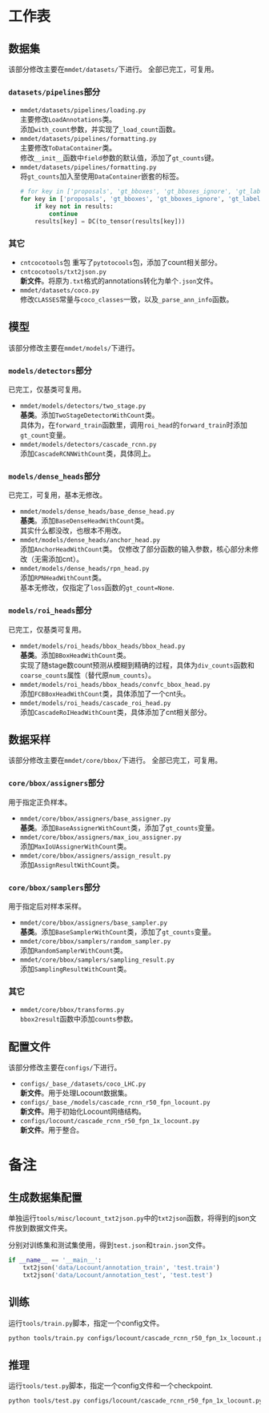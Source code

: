 # 工作表

## 数据集
该部分修改主要在`mmdet/datasets/`下进行。
全部已完工，可复用。

### `datasets/pipelines`部分
* `mmdet/datasets/pipelines/loading.py`\
  主要修改`LoadAnnotations`类。\
  添加`with_count`参数，并实现了`_load_count`函数。
* `mmdet/datasets/pipelines/formatting.py`\
  主要修改`ToDataContainer`类。\
  修改`__init__`函数中`field`参数的默认值，添加了`gt_counts`键。
* `mmdet/datasets/pipelines/formatting.py`\
  将`gt_counts`加入至使用`DataContainer`嵌套的标签。
  ```Python
  # for key in ['proposals', 'gt_bboxes', 'gt_bboxes_ignore', 'gt_labels']:
  for key in ['proposals', 'gt_bboxes', 'gt_bboxes_ignore', 'gt_labels', 'gt_counts']:
      if key not in results:
          continue
      results[key] = DC(to_tensor(results[key]))
  ```

### 其它
* `cntcocotools`包
  重写了`pytotocools`包，添加了count相关部分。
* `cntcocotools/txt2json.py`\
  **新文件**。将原为`.txt`格式的annotations转化为单个`.json`文件。
* `mmdet/datasets/coco.py`\
  修改`CLASSES`常量与`coco_classes`一致，以及`_parse_ann_info`函数。


## 模型
该部分修改主要在`mmdet/models/`下进行。

### `models/detectors`部分
已完工，仅基类可复用。
* `mmdet/models/detectors/two_stage.py`\
  **基类**。添加`TwoStageDetectorWithCount`类。\
  具体为，在`forward_train`函数里，调用`roi_head`的`forward_train`时添加`gt_count`变量。
* `mmdet/models/detectors/cascade_rcnn.py`\
  添加`CascadeRCNNWithCount`类，具体同上。

### `models/dense_heads`部分
已完工，可复用，基本无修改。
* `mmdet/models/dense_heads/base_dense_head.py`\
  **基类**。添加`BaseDenseHeadWithCount`类。\
  其实什么都没改，也根本不用改。
* `mmdet/models/dense_heads/anchor_head.py`\
  添加`AnchorHeadWithCount`类。
  仅修改了部分函数的输入参数，核心部分未修改（无需添加cnt）。
* `mmdet/models/dense_heads/rpn_head.py`\
  添加`RPNHeadWithCount`类。\
  基本无修改，仅指定了`loss`函数的`gt_count=None`.

### `models/roi_heads`部分
已完工，仅基类可复用。
* `mmdet/models/roi_heads/bbox_heads/bbox_head.py`\
  **基类**。添加`BBoxHeadWithCount`类。\
  实现了随stage数count预测从模糊到精确的过程，具体为`div_counts`函数和`coarse_counts`属性（替代原`num_counts`）。
* `mmdet/models/roi_heads/bbox_heads/convfc_bbox_head.py`\
  添加`FCBBoxHeadWithCount`类，具体添加了一个cnt头。
* `mmdet/models/roi_heads/cascade_roi_head.py`\
  添加`CascadeRoIHeadWithCount`类，具体添加了cnt相关部分。


## 数据采样
该部分修改主要在`mmdet/core/bbox/`下进行。
全部已完工，可复用。

### `core/bbox/assigners`部分
用于指定正负样本。
* `mmdet/core/bbox/assigners/base_assigner.py`\
  **基类**。添加`BaseAssignerWithCount`类，添加了`gt_counts`变量。
* `mmdet/core/bbox/assigners/max_iou_assigner.py`\
  添加`MaxIoUAssignerWithCount`类。
* `mmdet/core/bbox/assigners/assign_result.py`\
  添加`AssignResultWithCount`类。

### `core/bbox/samplers`部分
用于指定后对样本采样。
* `mmdet/core/bbox/assigners/base_sampler.py`\
  **基类**。添加`BaseSamplerWithCount`类，添加了`gt_counts`变量。
* `mmdet/core/bbox/samplers/random_sampler.py`\
  添加`RandomSamplerWithCount`类。
* `mmdet/core/bbox/samplers/sampling_result.py`\
  添加`SamplingResultWithCount`类。

### 其它
* `mmdet/core/bbox/transforms.py`\
  `bbox2result`函数中添加`counts`参数。


## 配置文件
该部分修改主要在`configs/`下进行。
* `configs/_base_/datasets/coco_LHC.py`\
  **新文件**。用于处理Locount数据集。
* `configs/_base_/models/cascade_rcnn_r50_fpn_locount.py`\
  **新文件**。用于初始化Locount网络结构。
* `configs/locount/cascade_rcnn_r50_fpn_1x_locount.py`\
  **新文件**。用于整合。

# 备注
## 生成数据集配置
单独运行`tools/misc/locount_txt2json.py`中的`txt2json`函数，将得到的json文件放到数据文件夹。

分别对训练集和测试集使用，得到`test.json`和`train.json`文件。

```Python
if __name__ == '__main__':
    txt2json('data/Locount/annotation_train', 'test.train')
    txt2json('data/Locount/annotation_test', 'test.test')
```

## 训练
运行`tools/train.py`脚本，指定一个config文件。
```sh
python tools/train.py configs/locount/cascade_rcnn_r50_fpn_1x_locount.py
```

## 推理
运行`tools/test.py`脚本，指定一个config文件和一个checkpoint.
```sh
python tools/test.py configs/locount/cascade_rcnn_r50_fpn_1x_locount.py work_dirs/cascade_rcnn_r50_fpn_1x_locount/latest.pth
```
